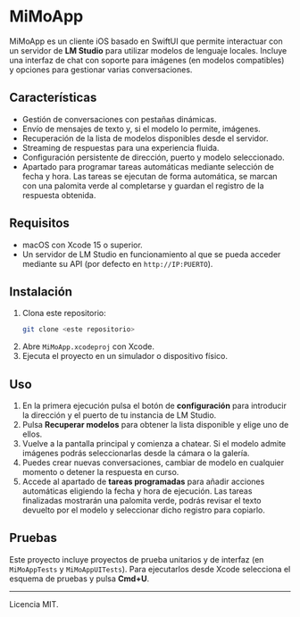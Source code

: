 # MiMoApp

MiMoApp es un cliente iOS basado en SwiftUI que permite interactuar con un servidor de **LM Studio** para utilizar modelos de lenguaje locales. Incluye una interfaz de chat con soporte para imágenes (en modelos compatibles) y opciones para gestionar varias conversaciones.

## Características

- Gestión de conversaciones con pestañas dinámicas.
- Envío de mensajes de texto y, si el modelo lo permite, imágenes.
- Recuperación de la lista de modelos disponibles desde el servidor.
- Streaming de respuestas para una experiencia fluida.
- Configuración persistente de dirección, puerto y modelo seleccionado.
- Apartado para programar tareas automáticas mediante selección de fecha y hora. Las tareas se ejecutan de forma automática, se marcan con una palomita verde al completarse y guardan el registro de la respuesta obtenida.

## Requisitos

- macOS con Xcode 15 o superior.
- Un servidor de LM Studio en funcionamiento al que se pueda acceder mediante su API (por defecto en `http://IP:PUERTO`).

## Instalación

1. Clona este repositorio:
   ```bash
   git clone <este repositorio>
   ```
2. Abre `MiMoApp.xcodeproj` con Xcode.
3. Ejecuta el proyecto en un simulador o dispositivo físico.

## Uso

1. En la primera ejecución pulsa el botón de **configuración** para introducir la dirección y el puerto de tu instancia de LM Studio.
2. Pulsa **Recuperar modelos** para obtener la lista disponible y elige uno de ellos.
3. Vuelve a la pantalla principal y comienza a chatear. Si el modelo admite imágenes podrás seleccionarlas desde la cámara o la galería.
4. Puedes crear nuevas conversaciones, cambiar de modelo en cualquier momento o detener la respuesta en curso.
5. Accede al apartado de **tareas programadas** para añadir acciones automáticas eligiendo la fecha y hora de ejecución. Las tareas finalizadas mostrarán una palomita verde, podrás revisar el texto devuelto por el modelo y seleccionar dicho registro para copiarlo.

## Pruebas

Este proyecto incluye proyectos de prueba unitarios y de interfaz (en `MiMoAppTests` y `MiMoAppUITests`). Para ejecutarlos desde Xcode selecciona el esquema de pruebas y pulsa **Cmd+U**.

---

Licencia MIT.
